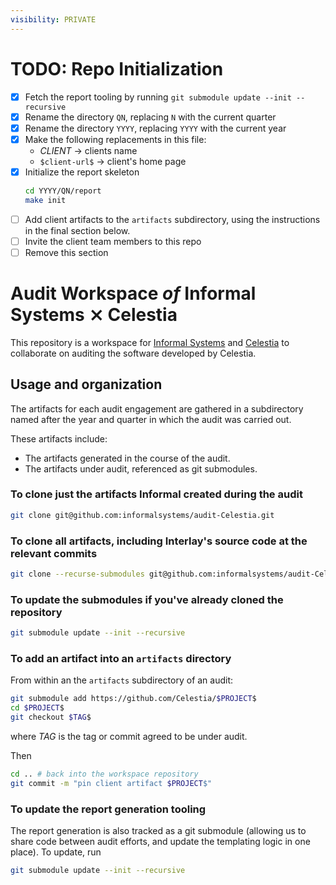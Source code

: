 ```yaml
---
visibility: PRIVATE
---
```


# TODO: Repo Initialization

- [X] Fetch the report tooling by running `git submodule update --init --recursive`
- [X] Rename the directory `QN`, replacing `N` with the current quarter
- [X] Rename the directory `YYYY`, replacing `YYYY` with the current year
- [X] Make the following replacements in this file:
  - $CLIENT$ -> clients name
  - `$client-url$` -> client's home page
- [X] Initialize the report skeleton
  ```sh
  cd YYYY/QN/report
  make init
  ```
- [ ] Add client artifacts to the `artifacts` subdirectory, using the instructions
  in the final section below.
- [ ] Invite the client team members to this repo
- [ ] Remove this section

#  Audit Workspace _of_ Informal Systems ⨯ Celestia

This repository is a workspace for [Informal Systems](https://informal.systems/)
and [Celestia](https://celestia.org) to collaborate on auditing the software developed
by Celestia.

## Usage and organization

The artifacts for each audit engagement are gathered in a subdirectory named
after the year and quarter in which the audit was carried out.

These artifacts include:

- The artifacts generated in the course of the audit.
- The artifacts under audit, referenced as git submodules.

### To clone just the artifacts Informal created during the audit

``` sh
git clone git@github.com:informalsystems/audit-Celestia.git
```

### To clone all artifacts, including Interlay's source code at the relevant commits

``` sh
git clone --recurse-submodules git@github.com:informalsystems/audit-Celestia.git
```


### To update the submodules if you've already cloned the repository

``` sh
git submodule update --init --recursive
```

### To add an artifact into an `artifacts` directory

From within an the `artifacts` subdirectory of an audit:

```sh
git submodule add https://github.com/Celestia/$PROJECT$
cd $PROJECT$
git checkout $TAG$
```

where $TAG$ is the tag or commit agreed to be under audit.

Then

```sh
cd .. # back into the workspace repository
git commit -m "pin client artifact $PROJECT$"
```

###  To update the report generation tooling

The report generation is also tracked as a git submodule (allowing us to share
code between audit efforts, and update the templating logic in one place). To
update, run

``` sh
git submodule update --init --recursive
```
